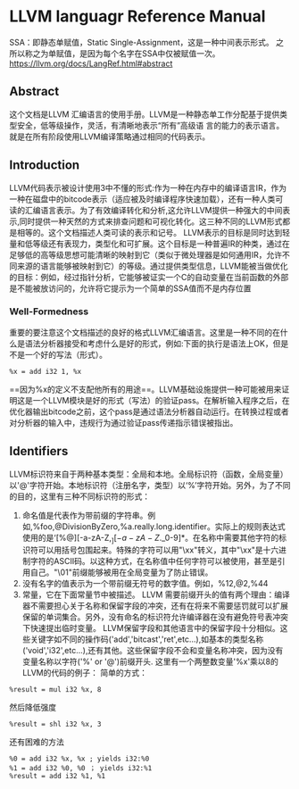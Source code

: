# LLVM languagr Reference Manual
SSA：即静态单赋值，Static Single-Assignment，这是一种中间表示形式。 之所以称之为单赋值，是因为每个名字在SSA中仅被赋值一次。
https://llvm.org/docs/LangRef.html#abstract
## Abstract
这个文档是LLVM 汇编语言的使用手册。LLVM是一种静态单工作分配基于提供类型安全，低等级操作，灵活，有清晰地表示“所有”高级语
言的能力的表示语言。就是在所有阶段使用LLVM编译策略通过相同的代码表示。
## Introduction
LLVM代码表示被设计使用3中不懂的形式:作为一种在内存中的编译语言IR，作为一种在磁盘中的bitcode表示（适应被及时编译程序快速加载），还有一种人类可读的汇编语言表示。为了有效编译转化和分析,这允许LLVM提供一种强大的中间表示,同时提供一种天然的方式来排查问题和可视化转化。这三种不同的LLVM形式都是相等的。这个文档描述人类可读的表示和记号。
LLVM表示的目标是同时达到轻量和低等级还有表现力，类型化和可扩展。这个目标是一种普遍IR的种类，通过在足够低的高等级思想可能清晰的映射到它（类似于微处理器是如何通用IR，允许不同来源的语言能够被映射到它）的等级。通过提供类型信息，LLVM能被当做优化的目标：例如，经过指针分析，它能够被证实一个C的自动变量在当前函数的外部是不能被放访问的，允许将它提示为一个简单的SSA值而不是内存位置

### Well-Formedness
重要的要注意这个文档描述的良好的格式LLVM汇编语言。这里是一种不同的在什么是语法分析器接受和考虑什么是好的形式，例如:下面的执行是语法上OK，但是不是一个好的写法（形式）。
```
%x = add i32 1, %x
```
==因为%x的定义不支配他所有的用途==。LLVM基础设施提供一种可能被用来证明这是一个LLVM模块是好的形式（写法）的验证pass。在解析输入程序之后，在优化器输出bitcode之前，这个pass是通过语法分析器自动运行。在转换过程或者对分析器的输入中，违规行为通过验证pass传递指示错误被指出。

## Identifiers
LLVM标识符来自于两种基本类型：全局和本地。全局标识符（函数，全局变量）以'@'字符开始。本地标识符（注册名字，类型）以‘%’字符开始。另外，为了不同的目的，这里有三种不同标识符的形式：

1. 命名值是代表作为带前缀的字符串。例如,%foo,@DivisionByZero,%a.really.long.identifier。实际上的规则表达式使用的是‘[%@][-a-zA-Z$,_][-a-zA-Z$._0-9]*。在名称中需要其他字符的标识符可以用括号包围起来。特殊的字符可以用"\xx"转义，其中"\xx"是十六进制字符的ASCII码。以这种方式，在名称值中任何字符可以被使用，甚至是引用自己。"\01"前缀能够被用在全局变量为了防止错误。
2. 没有名字的值表示为一个带前缀无符号的数字值。例如，%12,@2,%44
3. 常量，它在下面常量节中被描述。
LLVM 需要前缀开头的值有两个理由：编译器不需要担心关于名称和保留字段的冲突，还有在将来不需要惩罚就可以扩展保留的单词集合。另外，没有命名的标识符允许编译器在没有避免符号表冲突下快速提出临时变量。
LLVM保留字段和其他语言中的保留字段十分相似。这些关键字如不同的操作码('add','bitcast','ret',etc...),如基本的类型名称('void','i32',etc...),还有其他。这些保留字段不会和变量名称冲突，因为没有变量名称以字符('%' or '@')前缀开头.
这里有一个两整数变量'%x'乘以8的LLVM的代码的例子：
简单的方式：
```
%result = mul i32 %x, 8
```
然后降低强度
```
%result = shl i32 %x, 3
```
还有困难的方法
```
%0 = add i32 %x, %x ; yields i32:%0
%1 = add i32 %0, %0 ； yields i32:%1
%result = add i32 %1, %1
```
